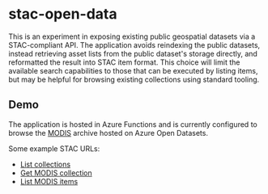 # stac-open-data

This is an experiment in exposing existing public geospatial datasets via
a STAC-compliant API. The application avoids reindexing the public datasets, 
instead retrieving asset lists from the public dataset's storage directly, and
reformatted the result into STAC item format. This choice will limit the available 
search capabilities to those that can be executed by listing items,
but may be helpful for browsing existing collections using standard tooling.

## Demo

The application is hosted in Azure Functions and is currently configured
to browse the [MODIS](https://azure.microsoft.com/en-us/services/open-datasets/catalog/modis/)
archive hosted on Azure Open Datasets.

Some example STAC URLs:

 * [List collections](https://stac-open-data.azurewebsites.net/api/collections)
 * [Get MODIS collection](https://stac-open-data.azurewebsites.net/api/collections/modis)
 * [List MODIS items](https://stac-open-data.azurewebsites.net/api/collections/modis/items)
